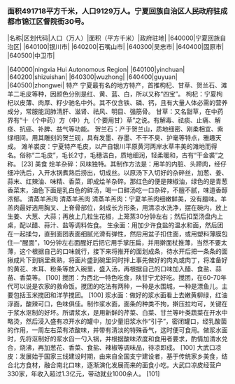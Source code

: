 ### 面积491718平方千米，人口9129万人。宁夏回族自治区人民政府驻成都市锦江区督院街30号。
<!-- ||||| -->
|名称|区划代码|人口（万人）|面积（平方千米）|政府驻地|
|640000|宁夏回族自治区|
|640100|银川市|
|640200|石嘴山市|
|640300|吴忠市|
|640400|固原市|
|640500|中卫市|

|640000|ningxia Hui Autonomous Region|
|640100|yinchuan|
|640200|shizuishan|
|640300|wuzhong|
|640400|guyuan|
|640500|zhongwei|
特产
宁夏最有名的地方特产，首推枸杞、甘草、贺兰石、滩羊二毛皮等种，因颜色分别是红、黄、蓝、白，所以又称“四宝”。
枸杞：宁夏枸杞以皮薄、肉厚、籽少驰名中外。其不仅含铁、磷、钙，且有大量人体必需的营养成分，常服能润肺清肝、滋肾、祛风、明目、强筋骨。
甘草：又名甜草，在中药界有“十（个中药）方（中）九（个要用甘）草”之说。有解毒、祛痰、止痛、解痉、抗癌、补脾、益气等功能。
贺兰石：产于贺兰山，质地细密、刚柔相宜、紫绿相间。用其雕刻的贺兰砚，具有发墨、存墨、不干不臭、护毫等特点，雅趣天成。
滩羊裘皮：宁夏特产毛皮，以产自银川平原黄河两岸水草丰美的滩地而得名。俗称“二毛皮”，毛长2寸，毛穗洁白，质地细润，轻柔暖和，古有“干金裘”之称。 [23] 
美食
烩羊杂碎：风味独特。其制作方法是：用羊的内脏、头蹄肉，经仔细冲洗后，入开水锅煮熟后捞出，切成丝。以原汤下入切好的杂碎丝，加葱、姜、蒜末、红辣油、味精、香菜，即成烩羊杂碎。那红色的便是辣椒油，绿色的是青葱香菜末，油色下面是乳白色的鲜汤，喝一口鲜汤吃一口杂碎，不膻不腻，味道香醇浓郁。
清蒸羊羔肉
清蒸羊羔肉
清蒸羊羔肉：宁夏羊羔肉细嫩鲜美，没有膻味。羊羔肉最好选用胸叉、上脊骨部位，剁成长方形条，用清凉水洗净，摆在碗内，放上生姜、大葱、大蒜；再放上几粒生花椒，上笼蒸30分钟左右；然后扣至汤盘内上桌，配以醋、蒜汁、盐等调料佐食。
生氽面：用加少许食盐的温水和面，然后团在一起揉匀，直到面团表面细腻光滑有弹性，然后用盆子扣住面，或用塑料薄膜包住—“醒面”，10分钟左右面醒好后把它用手掌压扁，并用擀面杖推薄，当然不要太薄，这个根据自己的口味就行，接下来将推开的面划成条，待水开后把一条条的面揪成片下到锅里煮熟，将面片盛到碗里同时拌上事先做好的肉丸或肉丁，将准备好的黄花、木耳、粉条等放入碗里，盛入汤，再根据自己的口味加入醋、食盐、蒜苗、香菜等。 [100] 
搅团：为西北一特色吃食，陕甘宁尤好吃。搅团，在60-70年代可以说是农家的救命饭。搅团的吃法有两种，一种是水围城，一种是漂鱼儿。主要包括玉米搅团和洋芋搅团。 [100] 
浆水面：做好的浆水面看上去嫩黄柳绿，红油浮面，酸辣可口，色味俱佳。制作浆水面，面条的种类不拘，擀压拉均可，关键在于浆水沤制的好坏。所谓浆水，是用新鲜的芹菜、白菜、甘兰等叶类蔬菜在开水中略烫，然后浸入盛有凉开水的罐中，加少量旧浆水作“引子”，密闭罐口，经乳酸菌的作用，一周左右菜有浓酸味，并带有清淡的特殊香气，这时便可食用。做浆水面时，先将沤制好的浆水舀一勺入锅，并根据酸味浓度和食用者要求，酌情加清水兑合，烧沸，再加葱花、香菜、食盐、辣椒等调味品，待凉即成。 [100] 
大武口凉皮：发展始于国家三线建设时期，由来自全国支宁建设者，基于传统家乡美食，结合北方食材，融合南北口味，逐渐演化发展而来的面食小吃。大武口凉皮经营户330家，年收入超过1.3亿元，带动就业1000余人。 [101] 




